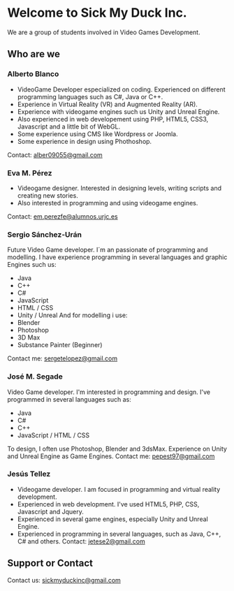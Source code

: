 ﻿# Welcome to Sick My Duck Inc.

We are a group of students involved in Video Games Development.

## Who are we

### Alberto Blanco

- VideoGame Developer especialized on coding. Experienced on different programming languages such as C#, Java or C++. 
- Experience in Virtual Reality (VR) and Augmented Reality (AR).
- Experience with videogame engines such us Unity and Unreal Engine.
- Also experienced in web developement using PHP, HTML5, CSS3, Javascript and a little bit of WebGL. 
- Some experience using CMS like Wordpress or Joomla.
- Some experience in design using Phothoshop.

Contact: <alber09055@gmail.com>

### Eva M. Pérez
- Videogame designer. Interested in designing levels, writing scripts and creating new stories.
- Also interested in programming and using videogame engines. 

Contact: <em.perezfe@alumnos.urjc.es>
### Sergio Sánchez-Urán

Future Video Game developer. I´m an passionate of programming and modelling. 
I have experience programming in several languages and graphic Engines such us:
- Java
- C++
- C#
- JavaScript
- HTML / CSS
- Unity / Unreal
And for modelling i use:
- Blender
- Photoshop
- 3D Max
- Substance Painter (Beginner)

Contact me: <sergetelopez@gmail.com>

### José M. Segade

Video Game developer. I'm interested in programming and design. I've programmed in several languages such as:
- Java 
- C#
- C++
- JavaScript / HTML / CSS

To design, I often use Photoshop, Blender and 3dsMax. Experience on Unity and Unreal Engine as Game Engines. Contact me: <pepest97@gmail.com>

### Jesús Tellez
- Videogame developer. I am focused in programming and virtual reality development.
- Experienced in web development. I've used HTML5, PHP, CSS, Javascript and Jquery.
- Experienced in several game engines, especially Unity and Unreal Engine.
- Experienced in programming in several languages, such as Java, C++, C# and others.
Contact: <jetese2@gmail.com>

## Support or Contact

Contact us: <sickmyduckinc@gmail.com>
